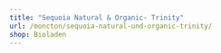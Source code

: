 ```yaml
---
title: "Sequoia Natural & Organic- Trinity"
url: /moncton/sequoia-natural-und-organic-trinity/
shop: Bioladen
---
```

